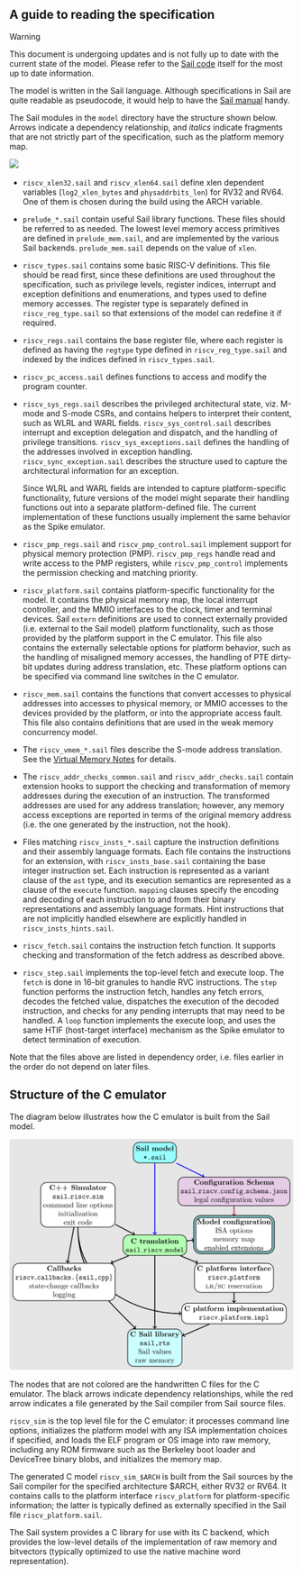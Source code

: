 ## A guide to reading the specification

> [!WARNING]
> This document is undergoing updates and is not fully up to date
> with the current state of the model. Please refer to the
> [Sail code](../model/) itself for the most up to date information.

The model is written in the Sail language. Although specifications in
Sail are quite readable as pseudocode, it would help to have the [Sail
manual](https://alasdair.github.io/manual.html) handy.

The Sail modules in the `model` directory have the structure shown
below. Arrows indicate a dependency relationship, and _italics_
indicate fragments that are not strictly part of the specification,
such as the platform memory map.

<img src="figs/riscvspecdeps.svg">

- `riscv_xlen32.sail` and `riscv_xlen64.sail` define xlen dependent
  variables (`log2_xlen_bytes` and `physaddrbits_len`) for RV32 and
  RV64. One of them is chosen during the build using the ARCH variable.

- `prelude_*.sail` contain useful Sail library functions. These
  files should be referred to as needed. The lowest level memory
  access primitives are defined in `prelude_mem.sail`, and are
  implemented by the various Sail backends. `prelude_mem.sail`
  depends on the value of `xlen`.

- `riscv_types.sail` contains some basic RISC-V definitions. This
  file should be read first, since these definitions
  are used throughout the specification, such as privilege levels,
  register indices, interrupt and exception definitions
  and enumerations, and types used to define memory accesses. The
  register type is separately defined in `riscv_reg_type.sail` so that
  extensions of the model can redefine it if required.

- `riscv_regs.sail` contains the base register file, where each
  register is defined as having the `regtype` type defined in
  `riscv_reg_type.sail` and indexed by the indices defined in
  `riscv_types.sail`.

- `riscv_pc_access.sail` defines functions to access and modify the
  program counter.

- `riscv_sys_regs.sail` describes the privileged architectural state,
  viz. M-mode and S-mode CSRs, and contains helpers to interpret their
  content, such as WLRL and WARL fields. `riscv_sys_control.sail`
  describes interrupt and exception delegation and dispatch, and the
  handling of privilege transitions. `riscv_sys_exceptions.sail`
  defines the handling of the addresses involved in exception
  handling. `riscv_sync_exception.sail` describes the structure used
  to capture the architectural information for an exception.

  Since WLRL and WARL fields are intended to capture platform-specific
  functionality, future versions of the model might separate their
  handling functions out into a separate platform-defined file. The
  current implementation of these functions usually implement the same
  behavior as the Spike emulator.

- `riscv_pmp_regs.sail` and `riscv_pmp_control.sail` implement support
  for physical memory protection (PMP). `riscv_pmp_regs` handle read
  and write access to the PMP registers, while `riscv_pmp_control`
  implements the permission checking and matching priority.

- `riscv_platform.sail` contains platform-specific functionality for
  the model. It contains the physical memory map, the local interrupt
  controller, and the MMIO interfaces to the clock, timer and terminal
  devices. Sail `extern` definitions are used to connect externally
  provided (i.e. external to the Sail model) platform functionality,
  such as those provided by the platform support in the C
  emulator. This file also contains the externally selectable
  options for platform behavior, such as the handling of misaligned
  memory accesses, the handling of PTE dirty-bit updates during
  address translation, etc. These platform options can be specified
  via command line switches in the C emulator.

- `riscv_mem.sail` contains the functions that convert accesses to
  physical addresses into accesses to physical memory, or MMIO
  accesses to the devices provided by the platform, or into the
  appropriate access fault. This file also contains definitions that
  are used in the weak memory concurrency model.

- The `riscv_vmem_*.sail` files describe the S-mode address
  translation. See the [Virtual Memory Notes](./notes_Virtual_Memory.adoc)
  for details.

- The `riscv_addr_checks_common.sail` and `riscv_addr_checks.sail`
  contain extension hooks to support the checking and transformation
  of memory addresses during the execution of an instruction. The
  transformed addresses are used for any address translation; however,
  any memory access exceptions are reported in terms of the original
  memory address (i.e. the one generated by the instruction, not the
  hook).

- Files matching `riscv_insts_*.sail` capture the instruction
  definitions and their assembly language formats. Each file contains
  the instructions for an extension, with `riscv_insts_base.sail` containing
  the base integer instruction set. Each instruction is represented
  as a variant clause of the `ast` type, and its execution semantics
  are represented as a clause of the `execute` function. `mapping`
  clauses specify the encoding and decoding of each instruction to and
  from their binary representations and assembly language formats.
  Hint instructions that are not implicitly handled elsewhere are
  explicitly handled in `riscv_insts_hints.sail`.

- `riscv_fetch.sail` contains the instruction fetch function. It
  supports checking and transformation of the fetch address as
  described above.

- `riscv_step.sail` implements the top-level fetch and execute loop.
  The `fetch` is done in 16-bit granules to handle RVC instructions.
  The `step` function performs the instruction fetch, handles any
  fetch errors, decodes the fetched value, dispatches the execution of
  the decoded instruction, and checks for any pending interrupts that may
  need to be handled. A `loop` function implements the execute loop,
  and uses the same HTIF (host-target interface) mechanism as the
  Spike emulator to detect termination of execution.

Note that the files above are listed in dependency order, i.e. files
earlier in the order do not depend on later files.

## Structure of the C emulator

The diagram below illustrates how the C emulator is built from the
Sail model.

<img src="figs/riscvcsimdeps.svg">

The nodes that are not colored are the handwritten C files for the C
emulator. The black arrows indicate dependency relationships, while
the red arrow indicates a file generated by the Sail compiler from
Sail source files.

`riscv_sim` is the top level file for the C emulator: it processes
command line options, initializes the platform model with any ISA
implementation choices if specified, and loads the ELF program or OS
image into raw memory, including any ROM firmware such as the Berkeley
boot loader and DeviceTree binary blobs, and initializes the memory
map.

The generated C model `riscv_sim_$ARCH` is built from the Sail
sources by the Sail compiler for the specified architecture $ARCH,
either RV32 or RV64. It contains calls to the platform interface
`riscv_platform` for platform-specific information; the latter is
typically defined as externally specified in the Sail file
`riscv_platform.sail`.

The Sail system provides a C library for use with its C backend, which
provides the low-level details of the implementation of raw memory and
bitvectors (typically optimized to use the native machine word
representation).
